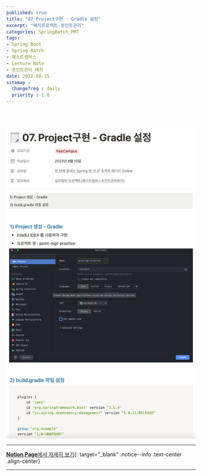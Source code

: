 ```yaml
---
published: true
title: "07_Project구현 - Gradle 설정"
excerpt: "배치프로젝트-포인트관리"
categories: SpringBatch_PMT
tags: 
- Spring Boot
- Spring Batch
- 패스트캠퍼스 
- Lecture Note
- 포인트관리_배치
date: 2022-08-15
sitemap :
  changefreq : daily
  priority : 1.0
---
```

<br/>
<br/>

![2022-08-15-003](/assets/springBatch_pmt/2022-08-15-003.png)
  
---
[**Notion Page**에서 자세히 보기](https://pine-juice-8ba.notion.site/07-Project-Gradle-92dffbff5a874ffbb587253e85eaf6ec){: target="_blank" .notice--info .text-center .align-center}

---

